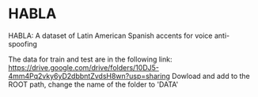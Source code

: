 # HABLA
HABLA: A dataset of Latin American Spanish accents for voice anti-spoofing

The data for train and test are in the following link: https://drive.google.com/drive/folders/10DJ5-4mm4Pq2vky6yD2dbbntZvdsH8wn?usp=sharing
Dowload and add to the ROOT path, change the name of the folder to 'DATA'
